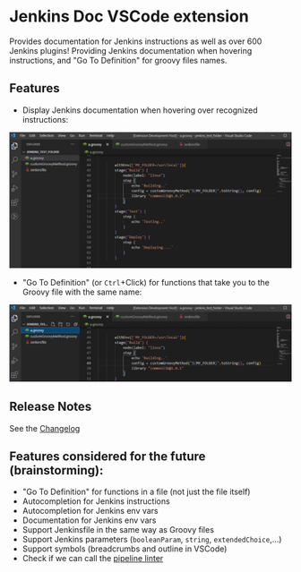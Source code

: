 # Jenkins Doc VSCode extension

Provides documentation for Jenkins instructions as well as over 600 Jenkins plugins!
Providing Jenkins documentation when hovering instructions, and "Go To Definition" for groovy files names.

## Features

- Display Jenkins documentation when hovering over recognized instructions:

![Documentation on hover](./assets/demo_doc_hover.gif)
 
- "Go To Definition" (or `Ctrl`+Click) for functions that take you to the Groovy file with the same name:

!["Go To Definition" feature](./assets/demo_go_to_definition.gif)


## Release Notes

See the [Changelog](./CHANGELOG.md)


## Features considered for the future (brainstorming):
* "Go To Definition" for functions in a file (not just the file itself)
* Autocompletion for Jenkins instructions
* Autocompletion for Jenkins env vars
* Documentation for Jenkins env vars
* Support Jenkinsfile in the same way as Groovy files
* Support Jenkins parameters (`booleanParam`, `string`, `extendedChoice`,...)
* Support symbols (breadcrumbs and outline in VSCode)
* Check if we can call the [pipeline linter](https://www.jenkins.io/doc/book/pipeline/development/)